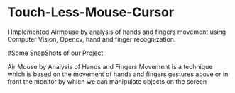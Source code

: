 # Touch-Less-Mouse-Cursor
I Implemented Airmouse by analysis of hands and fingers movement using Computer Vision, Opencv, hand and finger recognization.<br>

#Some SnapShots of our Project


 Air Mouse by Analysis of Hands and Fingers Movement is a technique which is based on the movement of hands and fingers gestures above or in front the monitor by which we can manipulate objects on the screen
